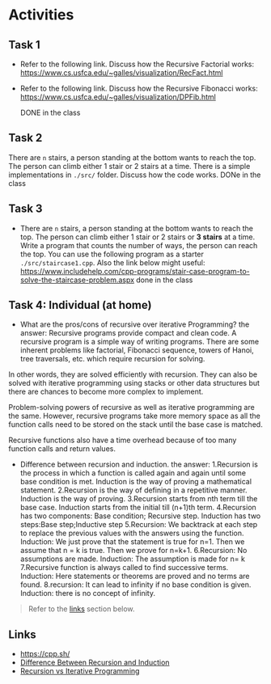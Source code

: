 # Activities

## Task 1

- Refer to the following link. Discuss how the
  Recursive Factorial works:
  https://www.cs.usfca.edu/~galles/visualization/RecFact.html
- Refer to the following link. Discuss how the Recursive Fibonacci works:
  https://www.cs.usfca.edu/~galles/visualization/DPFib.html

  DONE in the class

## Task 2

There are `n` stairs, a person standing at the bottom wants to reach the top. The person can climb either 1 stair or 2 stairs at a time. There is a simple implementations in `./src/` folder. Discuss how the code works.
DONe in the class

## Task 3

- There are `n` stairs, a person standing at the bottom wants to reach the top. The person can climb either 1 stair or 2 stairs or **3 stairs** at a time. Write a program that counts the number of ways, the person can reach the top. You can use the following program as a starter `./src/staircase1.cpp`. Also the link below might useful:
  https://www.includehelp.com/cpp-programs/stair-case-program-to-solve-the-staircase-problem.aspx
  done in the class

## Task 4: Individual (at home)

- What are the pros/cons of recursive over iterative Programming?
  the answer:
  Recursive programs provide compact and clean code. A recursive program is a simple way of writing programs. There are some inherent problems like factorial, Fibonacci sequence, towers of Hanoi, tree traversals, etc. which require recursion for solving.

In other words, they are solved efficiently with recursion. They can also be solved with iterative programming using stacks or other data structures but there are chances to become more complex to implement.

Problem-solving powers of recursive as well as iterative programming are the same. However, recursive programs take more memory space as all the function calls need to be stored on the stack until the base case is matched.

Recursive functions also have a time overhead because of too many function calls and return values.

- Difference between recursion and induction.
  the answer:
  1.Recursion is the process in which a function is called again and again until some base condition is met.
  Induction is the way of proving a mathematical statement.
  2.Recursion is the way of defining in a repetitive manner. Induction is the way of proving.
  3.Recursion starts from nth term till the base case. Induction starts from the initial till (n+1)th term.
  4.Recursion has two components: Base condition; Recursive step. Induction has two steps:Base step;Inductive step
  5.Recursion: We backtrack at each step to replace the previous values with the answers using the function. Induction: We just prove that the statement is true for n=1. Then we assume that n = k is true. Then we prove for n=k+1.
  6.Recursion: No assumptions are made. Induction: The assumption is made for n= k
  7.Recursive function is always called to find successive terms. Induction: Here statements or theorems are proved and no terms are found.
  8.recursion: It can lead to infinity if no base condition is given. Induction: there is no concept of infinity.

> Refer to the [links](#links) section below.

## Links

- https://cpp.sh/
- [Difference Between Recursion and Induction](https://www.geeksforgeeks.org/difference-between-recursion-and-induction/)
- [Recursion vs Iterative Programming](https://www.softwaretestinghelp.com/recursion-in-cpp/)
